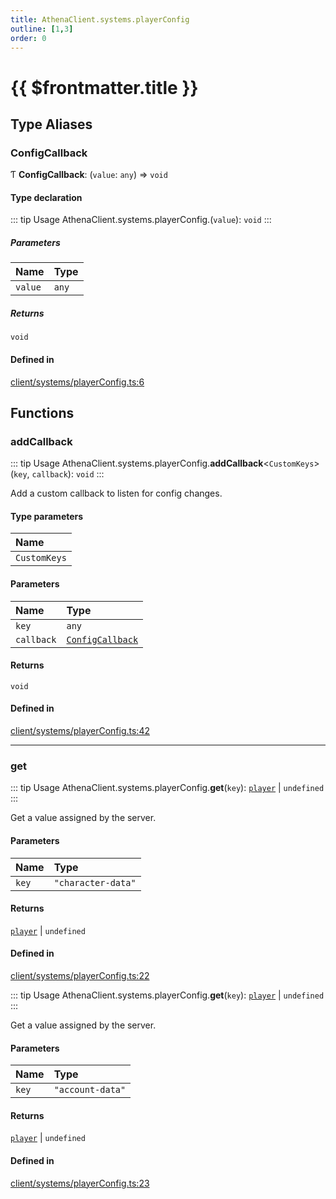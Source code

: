 ```yaml
---
title: AthenaClient.systems.playerConfig
outline: [1,3]
order: 0
---
```


# {{ $frontmatter.title }}


## Type Aliases

### ConfigCallback

Ƭ **ConfigCallback**: (`value`: `any`) => `void`

#### Type declaration

::: tip Usage
AthenaClient.systems.playerConfig.(`value`): `void`
:::

##### Parameters

| Name | Type |
| :------ | :------ |
| `value` | `any` |

##### Returns

`void`

#### Defined in

[client/systems/playerConfig.ts:6](https://github.com/Stuyk/altv-athena/blob/4945ccd/src/core/client/systems/playerConfig.ts#L6)

## Functions

### addCallback

::: tip Usage
AthenaClient.systems.playerConfig.**addCallback**<`CustomKeys`\>(`key`, `callback`): `void`
:::

Add a custom callback to listen for config changes.

#### Type parameters

| Name |
| :------ |
| `CustomKeys` |

#### Parameters

| Name | Type |
| :------ | :------ |
| `key` | `any` |
| `callback` | [`ConfigCallback`](client_systems_playerConfig.md#ConfigCallback) |

#### Returns

`void`

#### Defined in

[client/systems/playerConfig.ts:42](https://github.com/Stuyk/altv-athena/blob/4945ccd/src/core/client/systems/playerConfig.ts#L42)

___

### get

::: tip Usage
AthenaClient.systems.playerConfig.**get**(`key`): [`player`](server_config.md#player) \| `undefined`
:::

Get a value assigned by the server.

#### Parameters

| Name | Type |
| :------ | :------ |
| `key` | ``"character-data"`` |

#### Returns

[`player`](server_config.md#player) \| `undefined`

#### Defined in

[client/systems/playerConfig.ts:22](https://github.com/Stuyk/altv-athena/blob/4945ccd/src/core/client/systems/playerConfig.ts#L22)

::: tip Usage
AthenaClient.systems.playerConfig.**get**(`key`): [`player`](server_config.md#player) \| `undefined`
:::

Get a value assigned by the server.

#### Parameters

| Name | Type |
| :------ | :------ |
| `key` | ``"account-data"`` |

#### Returns

[`player`](server_config.md#player) \| `undefined`

#### Defined in

[client/systems/playerConfig.ts:23](https://github.com/Stuyk/altv-athena/blob/4945ccd/src/core/client/systems/playerConfig.ts#L23)
